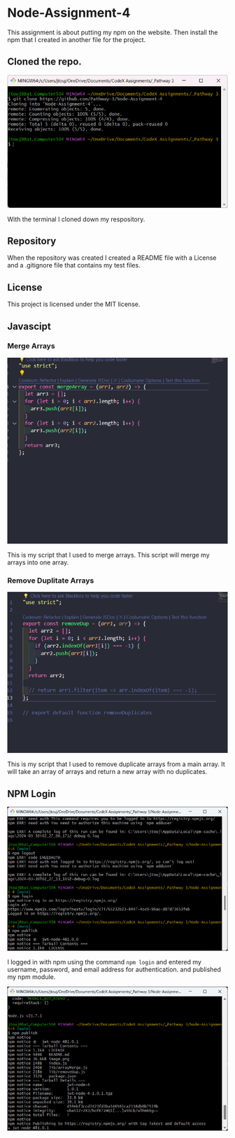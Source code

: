 # Node-Assignment-4

This assignment is about putting my npm on the website. Then install the npm that I created in another file for the project.

## Cloned the repo.

![alt text](image.png)

With the terminal I cloned down my respository.

## Repository

When the repository was created I created a README file with a License and a .gitignore file that contains my test files.

## License

This project is licensed under the MIT license.

## Javascipt

### Merge Arrays

![alt text](image-1.png)

This is my script that I used to merge arrays. This script will merge my arrays into one array.

### Remove Duplitate Arrays

![alt text](image-2.png)

This is my script that I used to remove duplicate arrays from a main array. It will take an array of arrays and return a new array with no duplicates.

## NPM Login

![alt text](Screenshot%202024-03-31%20130904.png)

I logged in with npm using the command `npm login` and entered my username, password, and email address for authentication. and published my npm module.

![alt text](Screenshot%202024-03-31%20130913.png)
